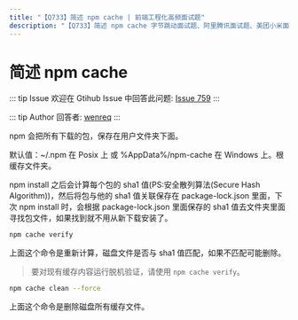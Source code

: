 ```yaml
---
title: "【Q733】简述 npm cache | 前端工程化高频面试题"
description: "【Q733】简述 npm cache 字节跳动面试题、阿里腾讯面试题、美团小米面试题。"
---
```


# 简述 npm cache

::: tip Issue
欢迎在 Gtihub Issue 中回答此问题: [Issue 759](https://github.com/shfshanyue/Daily-Question/issues/759)
:::

::: tip Author
回答者: [wenreq](https://github.com/wenreq)
:::

npm 会把所有下载的包，保存在用户文件夹下面。

默认值：~/.npm 在 Posix 上 或 %AppData%/npm-cache 在 Windows 上。根缓存文件夹。

npm install 之后会计算每个包的 sha1 值(PS:安全散列算法(Secure Hash Algorithm))，然后将包与他的 sha1 值关联保存在 package-lock.json 里面，下次 npm install 时，会根据 package-lock.json 里面保存的 sha1 值去文件夹里面寻找包文件，如果找到就不用从新下载安装了。

```sh
npm cache verify
```

上面这个命令是重新计算，磁盘文件是否与 sha1 值匹配，如果不匹配可能删除。

> 要对现有缓存内容运行脱机验证，请使用 `npm cache verify`。

```sh
npm cache clean --force
```

上面这个命令是删除磁盘所有缓存文件。
